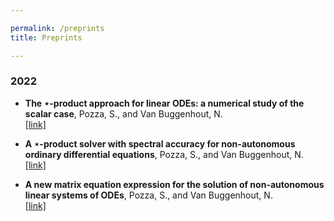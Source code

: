 ```yaml
---

permalink: /preprints
title: Preprints

---
```




### 2022

* **The $\star$-product approach for linear ODEs: a numerical study of the scalar case**, Pozza, S., and Van Buggenhout, N. <br/>
[\[link\]](https://arxiv.org/abs/2209.13322)


* **A $\star$-product solver with spectral accuracy for non-autonomous ordinary differential equations**, Pozza, S., and Van Buggenhout, N. <br/>
[\[link\]](https://arxiv.org/abs/2209.15533)


* **A new matrix equation expression for the solution of non-autonomous linear systems of ODEs**, Pozza, S., and Van Buggenhout, N. <br/>
[\[link\]](https://arxiv.org/abs/2210.07052)



